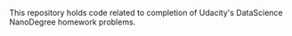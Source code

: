 This repository holds code related to completion of Udacity's DataScience NanoDegree homework problems.
